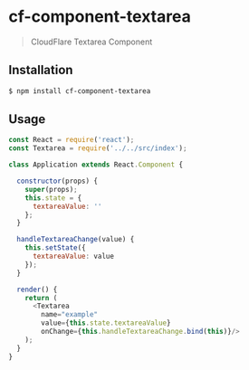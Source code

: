 # cf-component-textarea

> CloudFlare Textarea Component

## Installation

```sh
$ npm install cf-component-textarea
```

## Usage

```js
const React = require('react');
const Textarea = require('../../src/index');

class Application extends React.Component {

  constructor(props) {
    super(props);
    this.state = {
      textareaValue: ''
    };
  }

  handleTextareaChange(value) {
    this.setState({
      textareaValue: value
    });
  }

  render() {
    return (
      <Textarea
        name="example"
        value={this.state.textareaValue}
        onChange={this.handleTextareaChange.bind(this)}/>
    );
  }
}
```
